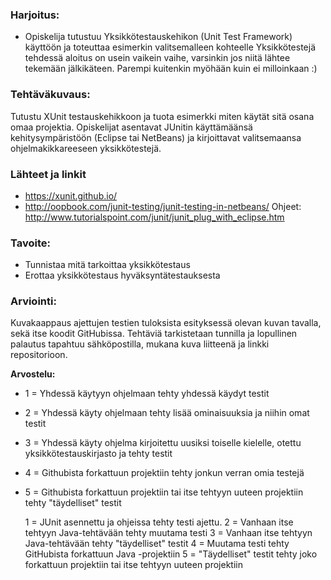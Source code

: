 ### Harjoitus:



* Opiskelija tutustuu Yksikkötestauskehikon (Unit Test Framework) käyttöön ja toteuttaa esimerkin valitsemalleen kohteelle
Yksikkötestejä tehdessä aloitus on usein vaikein vaihe, varsinkin jos niitä lähtee tekemään jälkikäteen. Parempi kuitenkin myöhään kuin ei milloinkaan :)


### Tehtäväkuvaus:

Tutustu XUnit testauskehikkoon ja tuota esimerkki miten käytät sitä osana omaa projektia.
Opiskelijat asentavat JUnitin käyttämäänsä kehitysympäristöön (Eclipse tai NetBeans) ja kirjoittavat valitsemaansa ohjelmakikkareeseen yksikkötestejä. 




### Lähteet ja linkit

* https://xunit.github.io/
* http://oopbook.com/junit-testing/junit-testing-in-netbeans/
Ohjeet: http://www.tutorialspoint.com/junit/junit_plug_with_eclipse.htm

### Tavoite:

* Tunnistaa mitä tarkoittaa yksikkötestaus
* Erottaa yksikkötestaus hyväksyntätestauksesta



### Arviointi:

Kuvakaappaus ajettujen testien tuloksista esityksessä olevan kuvan tavalla, sekä itse koodit GitHubissa. 
Tehtäviä tarkistetaan tunnilla ja lopullinen palautus tapahtuu sähköpostilla, mukana kuva liitteenä ja linkki repositorioon.



**Arvostelu:**

- 1 = Yhdessä käytyyn ohjelmaan tehty yhdessä käydyt testit
- 2 = Yhdessä käyty ohjelmaan tehty lisää ominaisuuksia ja niihin omat testit
- 3 = Yhdessä käyty ohjelma kirjoitettu uusiksi toiselle kielelle, otettu yksikkötestauskirjasto ja tehty testit
- 4 = Githubista forkattuun projektiin tehty jonkun verran omia testejä
- 5 = Githubista forkattuun projektiin tai itse tehtyyn uuteen projektiin tehty "täydelliset" testit

   1 = JUnit asennettu ja ohjeissa tehty testi ajettu.
   2 = Vanhaan itse tehtyyn Java-tehtävään tehty muutama testi
   3 = Vanhaan itse tehtyyn Java-tehtävään tehty "täydelliset" testit
   4 = Muutama testi tehty GitHubista forkattuun Java -projektiin
   5 = "Täydelliset" testit tehty joko forkattuun projektiin tai itse tehtyyn uuteen projektiin










